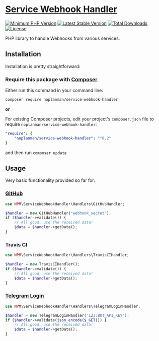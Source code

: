 # [Service Webhook Handler][github-swh]

[![Minimum PHP Version][min-php-version-badge]][packagist-swh]
[![Latest Stable Version][latest-version-badge]][packagist-swh]
[![Total Downloads][total-downloads-badge]][packagist-swh]
[![License][license-badge]][license]

PHP library to handle Webhooks from various services.

## Installation

Installation is pretty straightforward:

### Require this package with [Composer][composer]

Either run this command in your command line:

```bash
composer require noplanman/service-webhook-handler
```

**or**

For existing Composer projects, edit your project's `composer.json` file to require `noplanman/service-webhook-handler`:

```yaml
"require": {
    "noplanman/service-webhook-handler": "^0.2"
}
```
and then run `composer update`

## Usage

Very basic functionality provided so far for:

### [GitHub][github-handler]
```php
use NPM\ServiceWebhookHandler\Handlers\GitHubHandler;

$handler = new GitHubHandler('webhook_secret');
if ($handler->validate()) {
    // All good, use the received data!
    $data = $handler->getData();
}
```

### [Travis CI][travis-ci-handler]
```php
use NPM\ServiceWebhookHandler\Handlers\TravisCIHandler;

$handler = new TravisCIHandler();
if ($handler->validate()) {
    // All good, use the received data!
    $data = $handler->getData();
}
```

### [Telegram Login][telegram-login-handler]
```php
use NPM\ServiceWebhookHandler\Handlers\TelegramLoginHandler;

$handler = new TelegramLoginHandler('123:BOT_API_KEY');
if ($handler->validate(json_encode($_GET))) {
    // All good, use the received data!
    $data = $handler->getData();
}
```

[github-swh]: https://github.com/noplanman/service-webhook-handler "Service Webhook Handler on GitHub"
[packagist-swh]: https://packagist.org/packages/noplanman/service-webhook-handler "Service Webhook Handler on Packagist"
[license]: https://github.com/noplanman/service-webhook-handler/blob/master/LICENSE "Service Webhook Handler license"

[latest-version-badge]: https://img.shields.io/packagist/v/noplanman/service-webhook-handler.svg
[min-php-version-badge]: https://img.shields.io/packagist/php-v/noplanman/service-webhook-handler.svg
[total-downloads-badge]: https://img.shields.io/packagist/dt/noplanman/service-webhook-handler.svg
[license-badge]: https://img.shields.io/packagist/l/noplanman/service-webhook-handler.svg
[composer]: https://getcomposer.org/ "Composer"

[github-handler]: https://github.com/noplanman/service-webhook-handler/blob/master/src/Handlers/GitHubHandler.php
[travis-ci-handler]: https://github.com/noplanman/service-webhook-handler/blob/master/src/Handlers/TravisCIHandler.php
[telegram-login-handler]: https://github.com/noplanman/service-webhook-handler/blob/master/src/Handlers/TelegramLoginHandler.php
